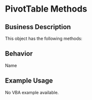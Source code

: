 # PivotTable Methods

## Business Description
This object has the following methods:

## Behavior
Name

## Example Usage
No VBA example available.